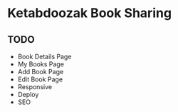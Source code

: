 # Ketabdoozak Book Sharing

## TODO

* Book Details Page
* My Books Page
* Add Book Page
* Edit Book Page
* Responsive
* Deploy
* SEO
